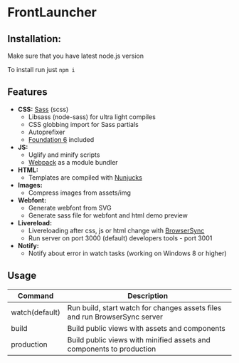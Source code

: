 # FrontLauncher
## Installation:

Make sure that you have latest node.js version
<p>To install run just
  <code>npm i</code>
</p>


## Features
- **CSS:** [Sass](http://sass-lang.com/) (scss)
  - Libsass (node-sass) for ultra light compiles
  - CSS globbing import for Sass partials
  - Autoprefixer
  - [Foundation 6](http://foundation.zurb.com/sites/docs/) included
- **JS:**
  - Uglify and minify scripts
  - [Webpack](https://webpack.github.io/) as a module bundler
- **HTML:**
  - Templates are compiled with [Nunjucks](https://mozilla.github.io/nunjucks/)
- **Images:**
  - Compress images from assets/img
- **Webfont:**
  - Generate webfont from SVG
  - Generate sass file for webfont and html demo preview 
- **Livereload:**
  - Livereloading after css, js or html change with [BrowserSync](http://www.browsersync.io/)
  - Run server on port 3000 (default) developers tools - port 3001
- **Notify:**
  - Notify about error in watch tasks (working on Windows 8 or higher)


## Usage

| Command        | Description                                                                                                                     |
|----------------|---------------------------------------------------------------------------------------------------------------------------------|
| watch(default) | Run build, start watch for changes assets files and run BrowserSync server                                                      |
| build          | Build public views with assets and components                                                                                   |
| production     | Build public views with minified assets and components to production                                                            |
